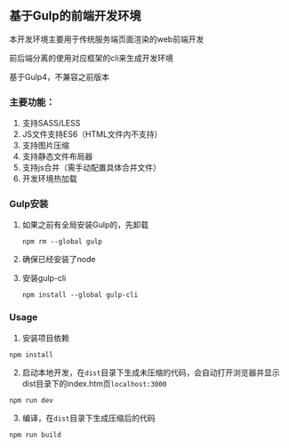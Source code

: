 ## 基于Gulp的前端开发环境

本开发环境主要用于传统服务端页面渲染的web前端开发

前后端分离的使用对应框架的cli来生成开发环境

基于Gulp4，不兼容之前版本

### 主要功能：

1. 支持SASS/LESS
2. JS文件支持ES6（HTML文件内不支持）
3. 支持图片压缩
4. 支持静态文件布局器
5. 支持js合并（需手动配置具体合并文件）
6. 开发环境热加载

### Gulp安装

1. 如果之前有全局安装Gulp的，先卸载

   `npm rm --global gulp`

2. 确保已经安装了node

3. 安装gulp-cli

   `npm install --global gulp-cli`

### Usage

1. 安装项目依赖

`npm install`

2. 启动本地开发，在`dist`目录下生成未压缩的代码，会自动打开浏览器并显示dist目录下的index.htm页`localhost:3000`

`npm run dev`

3. 编译，在`dist`目录下生成压缩后的代码

`npm run build`







